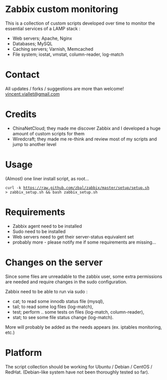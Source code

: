 Zabbix custom monitoring
========================

This is a collection of custom scripts developed over time to monitor the essential services of a LAMP stack :

* Web servers; Apache, Nginx
* Databases; MySQL
* Caching servers; Varnish, Memcached
* File system; iostat, vmstat, column-reader, log-match

Contact
=======

All updates / forks / suggestions are more than welcome!
  vincent.viallet@gmail.com

Credits
=======

* ChinaNetCloud; they made me discover Zabbix and I developed a huge amount of custom scripts for them
* Wiredcraft; they made me re-think and review most of my scripts and jump to another level

Usage
=====

(Almost) one liner install script, as root...

<code>curl -k https://raw.github.com/zbal/zabbix/master/setup/setup.sh > zabbix_setup.sh && bash zabbix_setup.sh</code>

Requirements
============

* Zabbix agent need to be installed
* Sudo need to be installed
* Web servers need to get their server-status equivalent set
* probably more - please notify me if some requirements are missing...

Changes on the server
=====================

Since some files are unreadable to the zabbix user, some extra permissions are needed and require changes in the sudo configuration.

Zabbix need to be able to run via sudo :

* cat; to read some innodb status file (mysql),
* tail; to read some log files (log-match),
* test; perform .. some tests on files (log-match, column-reader),
* stat; to see some file status change (log-match).

More will probably be added as the needs appears (ex. iptables monitoring, etc.)

Platform
========

The script collection should be working for Ubuntu / Debian / CentOS / RedHat. (Debian-like system have not been thoroughly tested so far). 
